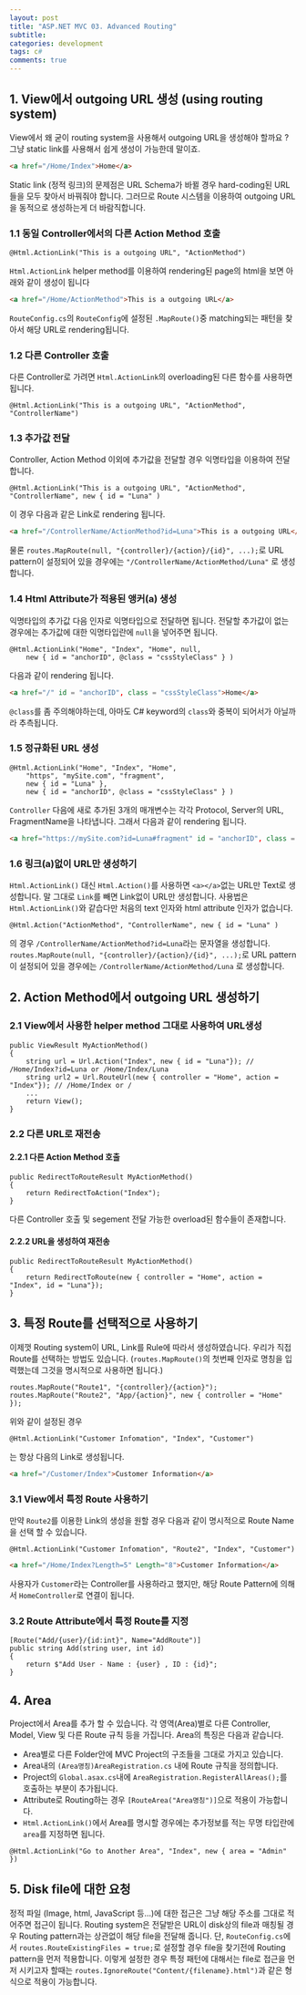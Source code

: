 ```yaml
---
layout: post
title: "ASP.NET MVC 03. Advanced Routing"
subtitle:  
categories: development
tags: c#
comments: true
---
```


## 1. View에서 outgoing URL 생성 (using routing system)

View에서 왜 굳이 routing system을 사용해서 outgoing URL을 생성해야 할까요 ?
그냥 static link를 사용해서 쉽게 생성이 가능한데 말이죠.

```HTML
<a href="/Home/Index">Home</a>
```

Static link (정적 링크)의 문제점은 URL Schema가 바뀔 경우 hard-coding된 URL들을 모두 찾아서 바꿔줘야 합니다.
그러므로 Route 시스템을 이용하여 outgoing URL을 동적으로 생성하는게 더 바람직합니다.

### 1.1 동일 Controller에서의 다른 Action Method 호출

```CSharp
@Html.ActionLink("This is a outgoing URL", "ActionMethod")
```

`Html.ActionLink` helper method를 이용하여 rendering된 page의 html을 보면 아래와 같이 생성이 됩니다

```HTML
<a href="/Home/ActionMethod">This is a outgoing URL</a>
```

`RouteConfig.cs`의 `RouteConfig`에 설정된 `.MapRoute()`중 matching되는 패턴을 찾아서 해당 URL로 rendering됩니다.  

### 1.2 다른 Controller 호출

다른 Controller로 가려면 `Html.ActionLink`의 overloading된 다른 함수를 사용하면 됩니다.

```CSharp
@Html.ActionLink("This is a outgoing URL", "ActionMethod", "ControllerName")
```

### 1.3 추가값 전달

Controller, Action Method 이외에 추가값을 전달할 경우 익명타입을 이용하여 전달합니다.

```CSharp
@Html.ActionLink("This is a outgoing URL", "ActionMethod", "ControllerName", new { id = "Luna" )
```

이 경우 다음과 같은 Link로 rendering 됩니다.

```HTML
<a href="/ControllerName/ActionMethod?id=Luna">This is a outgoing URL</a>
```

물론 `routes.MapRoute(null, "{controller}/{action}/{id}", ...);`로 URL pattern이 설정되어 있을 경우에는 `"/ControllerName/ActionMethod/Luna"` 로 생성합니다.  

### 1.4 Html Attribute가 적용된 앵커(a) 생성

익명타입의 추가값 다음 인자로 익명타입으로 전달하면 됩니다. 전달할 추가값이 없는 경우에는 추가값에 대한 익명타입란에 `null`을 넣어주면 됩니다.

```CSharp
@Html.ActionLink("Home", "Index", "Home", null, 
    new { id = "anchorID", @class = "cssStyleClass" } )
```

다음과 같이 rendering 됩니다.

```HTML
<a href="/" id = "anchorID", class = "cssStyleClass">Home</a>
```

`@class`를 좀 주의해야하는데, 아마도 C# keyword의 `class`와 중복이 되어서가 아닐까라 추측됩니다.

### 1.5 정규화된 URL 생성

```CSharp
@Html.ActionLink("Home", "Index", "Home",
    "https", "mySite.com", "fragment",    
    new { id = "Luna" },
    new { id = "anchorID", @class = "cssStyleClass" } )
```

`Controller` 다음에 새로 추가된 3개의 매개변수는 각각 Protocol, Server의 URL, FragmentName을 나타냅니다.
그래서 다음과 같이 rendering 됩니다.

```HTML
<a href="https://mySite.com?id=Luna#fragment" id = "anchorID", class = "cssStyleClass">Home</a>
```

### 1.6 링크(a)없이 URL만 생성하기

`Html.ActionLink()` 대신 `Html.Action()`를 사용하면 `<a></a>`없는 URL만 Text로 생성합니다.
말 그대로 `Link`를 빼면 Link없이 URL만 생성합니다.
사용법은 `Html.ActionLink()`와 같습다만 처음의 text 인자와 html attribute 인자가 없습니다.

```CSharp
@Html.Action("ActionMethod", "ControllerName", new { id = "Luna" )
```

의 경우 `/ControllerName/ActionMethod?id=Luna`라는 문자열을 생성합니다.
`routes.MapRoute(null, "{controller}/{action}/{id}", ...);`로 URL pattern이 설정되어 있을 경우에는 `/ControllerName/ActionMethod/Luna` 로 생성합니다.  

## 2. Action Method에서 outgoing URL 생성하기

### 2.1 View에서 사용한 helper method 그대로 사용하여 URL생성

```CSharp
public ViewResult MyActionMethod()
{
    string url = Url.Action("Index", new { id = "Luna"}); // /Home/Index?id=Luna or /Home/Index/Luna 
    string url2 = Url.RouteUrl(new { controller = "Home", action = "Index"}); // /Home/Index or /
    ...
    return View();
}
```

### 2.2 다른 URL로 재전송

#### 2.2.1 다른 Action Method 호출

```CSharp
public RedirectToRouteResult MyActionMethod()
{
    return RedirectToAction("Index");
}
```

다른 Controller 호출 및 segement 전달 가능한 overload된 함수들이 존재합니다.

#### 2.2.2 URL을 생성하여 재전송

```CSharp
public RedirectToRouteResult MyActionMethod()
{
    return RedirectToRoute(new { controller = "Home", action = "Index", id = "Luna"});
}
```

## 3. 특정 Route를 선택적으로 사용하기

이제껏 Routing system이 URL, Link를 Rule에 따라서 생성하였습니다.
우리가 직접 Route를 선택하는 방법도 있습니다. 
(`routes.MapRoute()`의 첫번째 인자로 명칭을 입력했는데 그것을 명시적으로 사용하면 됩니다.)

```CSharp
routes.MapRoute("Route1", "{controller}/{action}");
routes.MapRoute("Route2", "App/{action}", new { controller = "Home" });
```

위와 같이 설정된 경우

```CSharp
@Html.ActionLink("Customer Infomation", "Index", "Customer")
```

는 항상 다음의 Link로 생성됩니다.

```HTML
<a href="/Customer/Index">Customer Information</a>
```

### 3.1 View에서 특정 Route 사용하기

만약 `Route2`를 이용한 Link의 생성을 원할 경우 다음과 같이 명시적으로 Route Name을 선택 할 수 있습니다.

```CSharp
@Html.ActionLink("Customer Infomation", "Route2", "Index", "Customer")
```

```HTML
<a href="/Home/Index?Length=5" Length="8">Customer Information</a>
```
사용자가 `Customer`라는 Controller를 사용하라고 했지만, 해당 Route Pattern에 의해서 `HomeController`로 연결이 됩니다.

### 3.2 Route Attribute에서 특정 Route를 지정

```CSharp
[Route("Add/{user}/{id:int}", Name="AddRoute")]
public string Add(string user, int id)
{
    return $"Add User - Name : {user} , ID : {id}";
}
```

## 4. Area

Project에서 Area를 추가 할 수 있습니다.
각 영역(Area)별로 다른 Controller, Model, View 및 다른 Route 규칙 등을 가집니다.
Area의 특징은 다음과 같습니다.

- Area별로 다른 Folder안에 MVC Project의 구조들을 그대로 가지고 있습니다.
- Area내의 `(Area명칭)AreaRegistration.cs` 내에 Route 규칙을 정의합니다.
- Project의 `Global.asax.cs`내에 `AreaRegistration.RegisterAllAreas();`를 호출하는 부분이 추가됩니다.
- Attribute로 Routing하는 경우 `[RouteArea("Area명칭")]`으로 적용이 가능합니다.
- `Html.ActionLink()`에서 Area를 명시할 경우에는 추가정보를 적는 무명 타입란에 `area`를 지정하면 됩니다.

```CSharp
@Html.ActionLink("Go to Another Area", "Index", new { area = "Admin" })
```

## 5. Disk file에 대한 요청

정적 파일 (Image, html, JavaScript 등...)에 대한 접근은 그냥 해당 주소를 그대로 적어주면 접근이 됩니다.
Routing system은 전달받은 URL이 disk상의 file과 매칭될 경우 Routing pattern과는 상관없이 해당 file을 전달해 줍니다.
단, `RouteConfig.cs`에서 `routes.RouteExistingFiles = true;`로 설정할 경우 file을 찾기전에 Routing pattern을 먼저 적용합니다.
이렇게 설정한 경우 특정 패턴에 대해서는 file로 접근을 먼저 시키고자 할때는 `routes.IgnoreRoute("Content/{filename}.html")`과 같은 형식으로 적용이 가능합니다.

